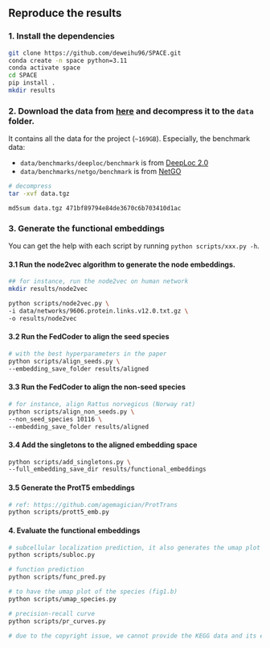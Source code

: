 ## Reproduce the results

### 1. Install the dependencies

```bash
git clone https://github.com/deweihu96/SPACE.git
conda create -n space python=3.11
conda activate space
cd SPACE
pip install .
mkdir results
```

### 2. Download the data from [here](https://erda.ku.dk/archives/8a9fb8f6d9811fe66574a9a989d4a29d/published-archive.html) and decompress it to the `data` folder.
It contains all the data for the project (`~169GB`). Especially, the benchmark data:
- `data/benchmarks/deeploc/benchmark` is from [DeepLoc 2.0](https://services.healthtech.dtu.dk/services/DeepLoc-2.0/)
- `data/benchmarks/netgo/benchmark` is from [NetGO](https://drive.google.com/drive/folders/1HLH1aCDxlrVpu1zKvgfdQFEFnbT8gChm)

```bash 
# decompress
tar -xvf data.tgz
```
```md5sum data.tgz 471bf89794e84de3670c6b703410d1ac```

### 3. Generate the functional embeddings 
You can get the help with each script by running `python scripts/xxx.py -h`.

#### 3.1 Run the node2vec algorithm to generate the node embeddings.

```bash
## for instance, run the node2vec on human network
mkdir results/node2vec

python scripts/node2vec.py \
-i data/networks/9606.protein.links.v12.0.txt.gz \
-o results/node2vec
```

#### 3.2 Run the FedCoder to align the seed species

```bash
# with the best hyperparameters in the paper
python scripts/align_seeds.py \
--embedding_save_folder results/aligned 
```

#### 3.3 Run the FedCoder to align the non-seed species

```bash
# for instance, align Rattus norvegicus (Norway rat)  
python scripts/align_non_seeds.py \
--non_seed_species 10116 \
--embedding_save_folder results/aligned
```

#### 3.4 Add the singletons to the aligned embedding space

```bash
python scripts/add_singletons.py \
--full_embedding_save_dir results/functional_embeddings
```

#### 3.5 Generate the ProtT5 embeddings
```bash
# ref: https://github.com/agemagician/ProtTrans
python scripts/prott5_emb.py 
```


#### 4. Evaluate the functional embeddings

```bash
# subcellular localization prediction, it also generates the umap plot of the subcellular localization
python scripts/subloc.py

# function prediction
python scripts/func_pred.py

# to have the umap plot of the species (fig1.b)
python scripts/umap_species.py

# precision-recall curve
python scripts/pr_curves.py

# due to the copyright issue, we cannot provide the KEGG data and its evaluation
```
